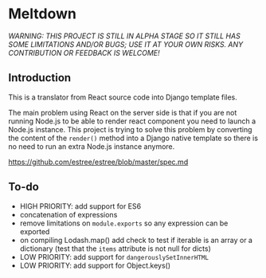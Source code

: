Meltdown
========


*WARNING: THIS PROJECT IS STILL IN ALPHA STAGE SO IT STILL HAS SOME LIMITATIONS
AND/OR BUGS; USE IT AT YOUR OWN RISKS. ANY CONTRIBUTION OR FEEDBACK IS
WELCOME!*


Introduction
------------

This is a translator from React source code into Django template files.

The main problem using React on the server side is that if you are not running
Node.js to be able to render react component you need to launch a Node.js
instance. This project is trying to solve this problem by converting the
content of the `render()` method into a Django native template so there is no
need to run an extra Node.js instance anymore.



https://github.com/estree/estree/blob/master/spec.md


To-do
-----

- HIGH PRIORITY: add support for ES6
- concatenation of expressions
- remove limitations on `module.exports` so any expression can be exported
- on compiling Lodash.map() add check to test if iterable is an array or a
  dictionary (test that the `items` attribute is not null for dicts)
- LOW PRIORITY: add support for `dangerouslySetInnerHTML`
- LOW PRIORITY: add support for Object.keys()


[require_resolve]: https://nodejs.org/api/globals.html#globals_require_resolve
